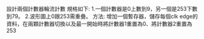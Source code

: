 設計兩個計數器輪流計數
規格如下:
1.一個計數器是0上數到9，另一個是253下數到79。
2.波形圖上0跟253需重疊。
方法:
增加一個暫存器，儲存每個clk edge的資料，在兩顆計數器切換以及最一開始時將計數器1重置為0、將計數器2重置為253
